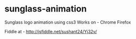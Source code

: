 sunglass-animation
==================

Sunglass logo animation using css3
Works on -
    Chrome
    Firefox
    
Fiddle at - http://jsfiddle.net/sushant24/Yj32v/
